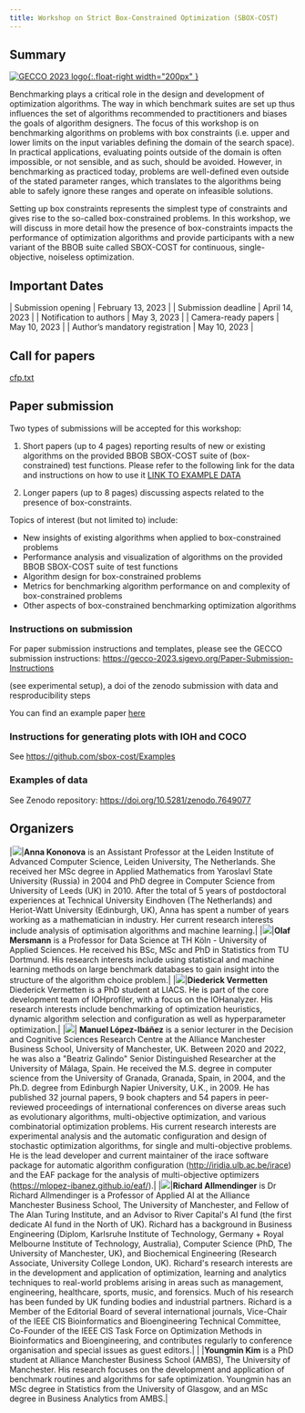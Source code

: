 ```yaml
---
title: Workshop on Strict Box-Constrained Optimization (SBOX-COST)
---
```


## Summary
[![GECCO 2023 logo](/assets/fig/gecco-2023.png){:.float-right width="200px" }](https://gecco-2023.sigevo.org/Workshops#SBOX-COST)

Benchmarking plays a critical role in the design and development of optimization algorithms. The way in which benchmark suites are set up thus influences the set of algorithms recommended to practitioners and biases the goals of algorithm designers. The focus of this workshop is on benchmarking algorithms on problems with box constraints (i.e. upper and lower limits on the input variables defining the domain of the search space). In practical applications, evaluating points outside of the domain is often impossible, or not sensible, and as such, should be avoided. However, in benchmarking as practiced today, problems are well-defined even outside of the stated parameter ranges, which translates to the algorithms being able to safely ignore these ranges and operate on infeasible solutions.

Setting up box constraints represents the simplest type of constraints and gives rise to the so-called box-constrained problems. In this workshop, we will discuss in more detail how the presence of box-constraints impacts the performance of optimization algorithms and provide participants with a new variant of the BBOB suite called SBOX-COST for continuous, single-objective, noiseless optimization. 

<!-- While relying on such a procedure is generally beneficial, as it allows choosing algorithms which perform well on problems with similar characteristics to the practical problem at hand, there are potential ways in which it can bias algorithm choices. One particular aspect in which this can happen is related to the domain of the search space. In practical applications, evaluating points outside of the domain is often impossible, or not sensible, and as such, should be avoided. However, in benchmarking as practiced today, problems are well-defined even outside of the stated parameter ranges, which translates to the algorithms being able to safely ignore these ranges and operate on infeasible solutions. -->
<!-- Setting upper and lower limits of input variables represents the simplest type of constraints and gives rise to the so-called box-constrained problems. In this workshop, we will discuss in more detail how the treatment of box-constraints imposed on the search space impacts the performance of optimization algorithms. We will provide participants with a variant of the BBOB suite for continuous, single-objective, noiseless optimization, which is originally considered by the COCO platform to be unconstrained. In practice however, there are commonly used bounds, which are given as values to use, e.g., for initialization. For the benefit of this workshop, we will convert these recommended values to be tight box-constraints, outside of which evaluation returns no useful information. -->
<!-- With the inclusion of box-constraints, another aspect which biases the benchmarking-based design of algorithms for box-constrained problems is the location of the optimum relative to these domain boundaries. Functions included in the BBOB/COCO setup are rather limited in this sense, as by design they all have substantial optimum-free regions close to the aforementioned commonly used boundaries for all generated problem instances. -->
<!-- We encourage submissions containing benchmark results on the provided box-constrained variation of the BBOB suite of test functions. Discussion of the impact of box-constraints on algorithm performance or on reproducibility is also encouraged. -->

## Important Dates ##

| Submission opening              | February 13, 2023 |
| Submission deadline             | April 14,    2023 |
| Notification to authors         | May 3,      2023 |
| Camera-ready papers             | May 10,      2023 |
| Author’s mandatory registration | May 10,      2023 |

## Call for papers

[cfp.txt](/assets/cfp.txt)

## Paper submission

Two types of submissions will be accepted for this workshop:

1. Short papers (up to 4 pages) reporting results of new or existing algorithms on the provided BBOB SBOX-COST suite of (box-constrained) test functions. Please refer to the following link for the data and instructions on how to use it [LINK TO EXAMPLE DATA]()

2. Longer papers (up to 8 pages) discussing aspects related to the presence of box-constraints.

Topics of interest (but not limited to) include:
 * New insights of existing algorithms when applied to box-constrained problems
 * Performance analysis and visualization of algorithms on the provided BBOB SBOX-COST suite of test functions
 * Algorithm design for box-constrained problems 
 * Metrics for benchmarking algorithm performance on and complexity of box-constrained problems
 * Other aspects of box-constrained benchmarking optimization algorithms

### Instructions on submission

For paper submission instructions and templates, please see the GECCO submission instructions: <https://gecco-2023.sigevo.org/Paper-Submission-Instructions>

(see experimental setup), a doi of the zenodo submission with
data and resproducibility steps

You can find an example paper [here](/assets/paper-example.pdf)

### Instructions for generating plots with IOH and COCO

See <https://github.com/sbox-cost/Examples>

### Examples of data

See Zenodo repository: <https://doi.org/10.5281/zenodo.7649077>



## Organizers

|<img class="photo" src="/assets/fig/Anna_d200x250.png">|**Anna Kononova** is an Assistant Professor at the Leiden Institute of Advanced Computer Science, Leiden University, The Netherlands. She received her MSc degree in Applied Mathematics from Yaroslavl State University (Russia) in 2004 and PhD degree in Computer Science from University of Leeds (UK) in 2010. After the total of 5 years of postdoctoral experiences at Technical University Eindhoven (The Netherlands) and Heriot-Watt University (Edinburgh, UK), Anna has spent a number of years working as a mathematician in industry. Her current research interests include analysis of optimisation algorithms and machine learning.|
|<img class="photo" src="/assets/fig/olafmersmann.jpg">|**Olaf Mersmann** is a Professor for Data Science at TH Köln - University of Applied Sciences. He received his BSc, MSc and PhD in Statistics from TU Dortmund. His research interests include using statistical and machine learning methods on large benchmark databases to gain insight into the structure of the algorithm choice problem.|
|<img class="photo" src="/assets/fig/Diederick.jpg">|**Diederick Vermetten**<br>Diederick Vermetten is a PhD student at LIACS. He is part of the core development team of IOHprofiler, with a focus on the IOHanalyzer. His research interests include benchmarking of optimization heuristics, dynamic algorithm selection and configuration as well as hyperparameter optimization.|
|<img class="photo" src="/assets/fig/lopezibanez-small.jpg">| **Manuel López-Ibáñez** is a senior lecturer in the Decision and Cognitive Sciences Research Centre at the Alliance Manchester Business School, University of Manchester, UK. Between 2020 and 2022, he was also a "Beatriz Galindo" Senior Distinguished Researcher at the University of Málaga, Spain. He received the M.S. degree in computer science from the University of Granada, Granada, Spain, in 2004, and the Ph.D. degree from Edinburgh Napier University, U.K., in 2009. He has published 32 journal papers, 9 book chapters and 54 papers in peer-reviewed proceedings of international conferences on diverse areas such as evolutionary algorithms, multi-objective optimization, and various combinatorial optimization problems. His current research interests are experimental analysis and the automatic configuration and design of stochastic optimization algorithms, for single and multi-objective problems. He is the lead developer and current maintainer of the irace software package for automatic algorithm configuration (<http://iridia.ulb.ac.be/irace>) and the EAF package for the analysis of multi-objective optimizers (<https://mlopez-ibanez.github.io/eaf/>).|
|<img class="photo" src="/assets/fig/allmendiger.jpg">|**Richard Allmendinger** is Dr Richard Allmendinger is a Professor of Applied AI at the Alliance Manchester Business School, The University of Manchester, and Fellow of The Alan Turing Institute, and an Advisor to River Capital's AI fund (the first dedicate AI fund in the North of UK). Richard has a background in Business Engineering (Diplom, Karlsruhe Institute of Technology, Germany + Royal Melbourne Institute of Technology, Australia), Computer Science (PhD, The University of Manchester, UK), and Biochemical Engineering (Research Associate, University College London, UK). Richard's research interests are in the development and application of optimization, learning and analytics techniques to real-world problems arising in areas such as management, engineering, healthcare, sports, music, and forensics. Much of his research has been funded by UK funding bodies and industrial partners. Richard is a Member of the Editorial Board of several international journals, Vice-Chair of the IEEE CIS Bioinformatics and Bioengineering Technical Committee, Co-Founder of the IEEE CIS Task Force on Optimization Methods in Bioinformatics and Bioengineering, and contributes regularly to conference organisation and special issues as guest editors.|
| |**Youngmin Kim** is a PhD student at Alliance Manchester Business School (AMBS), The University of Manchester. His research focuses on the development and application of benchmark routines and algorithms for safe optimization. Youngmin has an MSc degree in Statistics from the University of Glasgow, and an MSc degree in Business Analytics from AMBS.|

